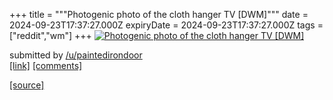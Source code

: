 +++
title = """Photogenic photo of the cloth hanger TV [DWM]"""
date = 2024-09-23T17:37:27.000Z
expiryDate = 2024-09-23T17:37:27.000Z
tags = ["reddit","wm"]
+++
[![Photogenic photo of the cloth hanger TV [DWM]](https://preview.redd.it/yufm5p3thlqd1.jpeg?width=640&crop=smart&auto=webp&s=5598754bb58004dba128d182c075a397006324a2 "Photogenic photo of the cloth hanger TV [DWM]")](https://www.reddit.com/r/unixporn/comments/1fnqd9w/photogenic_photo_of_the_cloth_hanger_tv_dwm/)

submitted by [/u/paintedirondoor](https://www.reddit.com/user/paintedirondoor)  
[\[link\]](https://i.redd.it/yufm5p3thlqd1.jpeg) [\[comments\]](https://www.reddit.com/r/unixporn/comments/1fnqd9w/photogenic_photo_of_the_cloth_hanger_tv_dwm/)

[[source]](https://www.reddit.com/r/unixporn/comments/1fnqd9w/photogenic_photo_of_the_cloth_hanger_tv_dwm/)
